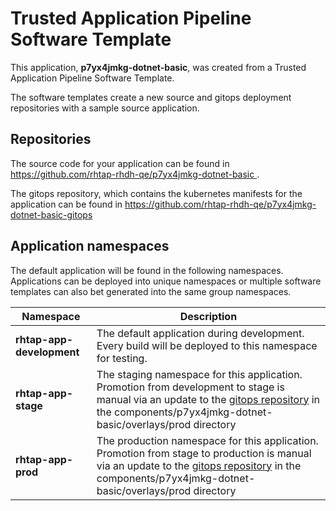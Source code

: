 # Trusted Application Pipeline Software Template

This application, **p7yx4jmkg-dotnet-basic**, was created from a Trusted Application Pipeline Software Template.

The software templates create a new source and gitops deployment repositories with a sample source application. 

## Repositories

The source code for your application can be found in [https://github.com/rhtap-rhdh-qe/p7yx4jmkg-dotnet-basic ](https://github.com/rhtap-rhdh-qe/p7yx4jmkg-dotnet-basic ).
 
The gitops repository, which contains the kubernetes manifests for the application can be found in 
[https://github.com/rhtap-rhdh-qe/p7yx4jmkg-dotnet-basic-gitops ](https://github.com/rhtap-rhdh-qe/p7yx4jmkg-dotnet-basic-gitops ) 

## Application namespaces 

The default application will be found in the following namespaces. Applications can be deployed into unique namespaces or multiple software templates can also bet generated into the same group namespaces.  

|  Namespace   |  Description   |  
| -------- | -------- |   
| **rhtap-app-development** | The default application during development. Every build will be deployed to this namespace for testing. | 
| **rhtap-app-stage** | The staging namespace for this application. Promotion from development to stage is manual via an update to the [gitops repository](https://github.com/rhtap-rhdh-qe/p7yx4jmkg-dotnet-basic-gitops ) in the components/p7yx4jmkg-dotnet-basic/overlays/prod directory |  
| **rhtap-app-prod** | The production namespace for this application. Promotion from stage to production is manual via an update to the [gitops repository](https://github.com/rhtap-rhdh-qe/p7yx4jmkg-dotnet-basic-gitops ) in the components/p7yx4jmkg-dotnet-basic/overlays/prod directory | 